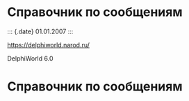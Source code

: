 Справочник по сообщениям
========================

::: {.date}
01.01.2007
:::

<https://delphiworld.narod.ru/>

DelphiWorld 6.0

Справочник по сообщениям
========================
